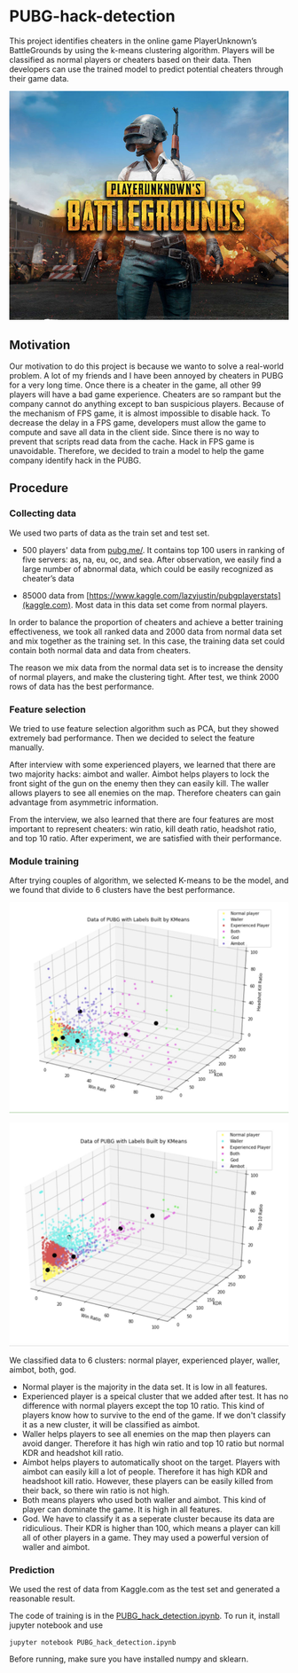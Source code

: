 # PUBG-hack-detection

This project identifies cheaters in the online game PlayerUnknown’s BattleGrounds by using the k-means clustering algorithm. Players will be classified as normal players or cheaters based on their data. Then developers can use the trained model to predict potential cheaters through their game data. 

![PUBG](https://github.com/JunjieCheng/PUBG-hack-detection/blob/master/images/PUBG.jpg)

## Motivation

Our motivation to do this project is because we wanto to solve a real-world problem. A lot of my friends and I have been annoyed by cheaters in PUBG for a very long time. Once there is a cheater in the game, all other 99 players will have a bad game experience. Cheaters are so rampant but the company cannot do anything except to ban suspicious players. Because of the mechanism of FPS game, it is almost impossible to disable hack. To decrease the delay in a FPS game, developers must allow the game to compute and save all data in the client side. Since there is no way to prevent that scripts read data from the cache. Hack in FPS game is unavoidable. Therefore, we decided to train a model to help the game company identify hack in the PUBG.

## Procedure

### Collecting data

We used two parts of data as the train set and test set. 

* 500 players' data from [pubg.me/](pubg.me/). It contains top 100 users in ranking of five servers: as, na, eu, oc, and sea. After observation, we easily find a large number of abnormal data, which could be easily recognized as cheater’s data
	
* 85000 data from [https://www.kaggle.com/lazyjustin/pubgplayerstats](kaggle.com). Most data in this data set come from normal players. 
	
In order to balance the proportion of cheaters and achieve a better training effectiveness, we took all ranked data and 2000 data from normal data set and mix together as the training set. In this case, the training data set could contain both normal data and data from cheaters. 

The reason we mix data from the normal data set is to increase the density of normal players, and make the clustering tight. After test, we think 2000 rows of data has the best performance. 

### Feature selection

We tried to use feature selection algorithm such as PCA, but they showed extremely bad performance. Then we decided to select the feature manually.

After interview with some experienced players, we learned that there are two majority hacks: aimbot and waller. Aimbot helps players to lock the front sight of the gun on the enemy then they can easily kill. The waller allows players to see all enemies on the map. Therefore cheaters can gain advantage from asymmetric information. 

From the interview, we also learned that there are four features are most important to represent cheaters: win ratio, kill death ratio, headshot ratio, and top 10 ratio. After experiment, we are satisfied with their performance. 

### Module training

After trying couples of algorithm, we selected K-means to be the model, and we found that divide to 6 clusters have the best performance. 

![Training Image 1](https://github.com/JunjieCheng/PUBG-hack-detection/blob/master/images/training_1.png)

![Training Image 2](https://github.com/JunjieCheng/PUBG-hack-detection/blob/master/images/training_2.png)

We classified data to 6 clusters: normal player, experienced player, waller, aimbot, both, god.

* Normal player is the majority in the data set. It is low in all features.
* Experienced player is a speical cluster that we added after test. It has no difference with normal players except the top 10 ratio. This kind of players know how to survive to the end of the game. If we don't classify it as a new cluster, it will be classified as aimbot. 
* Waller helps players to see all enemies on the map then players can avoid danger. Therefore it has high win ratio and top 10 ratio but normal KDR and headshot kill ratio.
* Aimbot helps players to automatically shoot on the target. Players with aimbot can easily kill a lot of people. Therefore it has high KDR and headshoot kill ratio. However, these players can be easily killed from their back, so there win ratio is not high. 
* Both means players who used both waller and aimbot. This kind of player can dominate the game. It is high in all features. 
* God. We have to classify it as a seperate cluster because its data are ridiculious. Their KDR is higher than 100, which means a player can kill all of other players in a game. They may used a powerful version of waller and aimbot. 

### Prediction

We used the rest of data from Kaggle.com as the test set and generated a reasonable result.



The code of training is in the [PUBG_hack_detection.ipynb](https://github.com/JunjieCheng/PUBG-hack-detection/blob/master/PUBG_hack_detection.ipynb). To run it, install jupyter notebook and use

	jupyter notebook PUBG_hack_detection.ipynb
	
Before running, make sure you have installed numpy and sklearn. 
